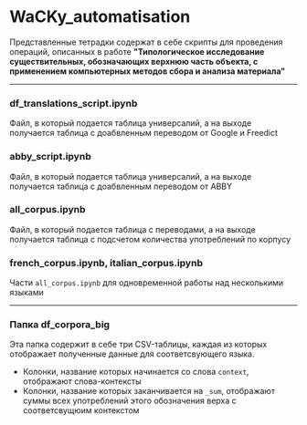 # WaCKy_automatisation 
Представленные тетрадки содержат в себе скрипты для проведения операций, описанных в работе 
**"Типологическое исследование существительных, обозначающих верхнюю часть объекта, с применением компьютерных методов сбора и анализа материала"**
***
### df_translations_script.ipynb
Файл, в который подается таблица универсалий, а на выходе получается таблица с доабвленным переводом от Google и Freedict
### abby_script.ipynb 
Файл, в который подается таблица универсалий, а на выходе получается таблица с доабвленным переводом от ABBY
### all_corpus.ipynb 
Файл, в который подается таблица с переводами, а на выходе получается таблица с подсчетом количества употреблений по корпусу
### french_corpus.ipynb, italian_corpus.ipynb 
Части `all_corpus.ipynb` для одновременной работы над несколькими языками
***
### Папка df_corpora_big 
Эта папка содержит в себе три CSV-таблицы, каждая из которых отображает полученные данные для соответсвующего языка.
- Колонки, название которых начинается со слова `context`, отображают слова-контексты
- Колонки, название которых заканчивается на `_sum`, отображают суммы всех употреблений этого обозначения верха с соответсвущюим контекстом
